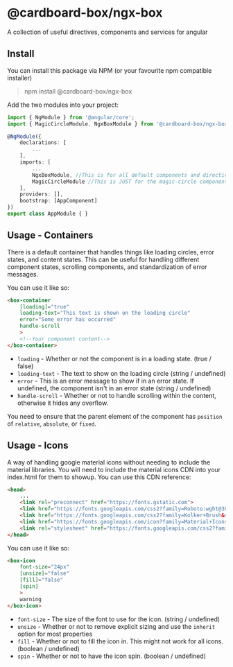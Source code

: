 # @cardboard-box/ngx-box
A collection of useful directives, components and services for angular

## Install
You can install this package via NPM (or your favourite npm compatible installer)

> npm install @cardboard-box/ngx-box

Add the two modules into your project:
```typescript
import { NgModule } from '@angular/core';
import { MagicCircleModule, NgxBoxModule } from '@cardboard-box/ngx-box';

@NgModule({
    declarations: [
        ...
    ],
    imports: [
        ...
        NgxBoxModule, //This is for all default components and directives
        MagicCircleModule //This is JUST for the magic-circle components
    ],
    providers: [],
    bootstrap: [AppComponent]
})
export class AppModule { }
```

## Usage - Containers
There is a default container that handles things like loading circles, error states, and content states. 
This can be useful for handling different component states, scrolling components, and standardization of error messages.

You can use it like so:
```html
<box-container
    [loading]="true"
    loading-text="This text is shown on the loading circle"
    error="Some error has occurred"
    handle-scroll
    >
    <!--Your component content-->
</box-container>
```

* `loading` - Whether or not the component is in a loading state. (true / false)
* `loading-text` - The text to show on the loading circle (string / undefined)
* `error` - This is an error message to show if in an error state. If undefined, the component isn't in an error state (string / undefined)
* `handle-scroll` - Whether or not to handle scrolling within the content, otherwise it hides any overflow.

You need to ensure that the parent element of the component has `position` of `relative`, `absolute`, or `fixed`.

## Usage - Icons
A way of handling google material icons without needing to include the material libraries.
You will need to include the material icons CDN into your index.html for them to showup. 
You can use this CDN reference:
```html
<head>
    ...
    <link rel="preconnect" href="https://fonts.gstatic.com">
    <link href="https://fonts.googleapis.com/css2?family=Roboto:wght@300;400;500&amp;display=swap" rel="stylesheet">
    <link href="https://fonts.googleapis.com/css2?family=Kolker+Brush&display=swap" rel="stylesheet">
    <link href="https://fonts.googleapis.com/icon?family=Material+Icons" rel="stylesheet">
    <link rel="stylesheet" href="https://fonts.googleapis.com/css2?family=Material+Symbols+Outlined:opsz,wght,FILL,GRAD@20..48,100..700,0..1,-50..200" />
</head>
```

You can use it like so:
```html
<box-icon 
    font-size="24px" 
    [unsize]="false" 
    [fill]="false" 
    [spin]
    >
    warning
</box-icon>
```

* `font-size` - The size of the font to use for the icon. (string / undefined)
* `unsize` - Whether or not to remove explicit sizing and use the `inherit` option for most properties
* `fill` - Whether or not to fill the icon in. This might not work for all icons. (boolean / undefined)
* `spin` - Whether or not to have the icon spin. (boolean / undefined)
